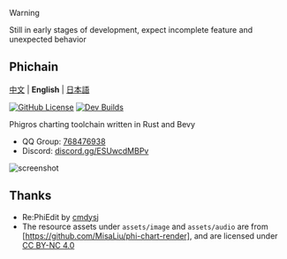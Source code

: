 > [!WARNING]
> Still in early stages of development, expect incomplete feature and unexpected behavior

## Phichain

[中文](https://github.com/Ivan-1F/phichain/blob/master/README.md) | **English** | [日本語](https://github.com/Ivan-1F/phichain/blob/master/README_ja.md)

[![GitHub License](https://img.shields.io/github/license/Ivan-1F/phichain)](https://github.com/Ivan-1F/phichain/blob/master/LICENSE)
[![Dev Builds](https://github.com/Ivan-1F/phichain/actions/workflows/cargo.yml/badge.svg)](https://github.com/Ivan-1F/phichain/actions/workflows/cargo.yml)

Phigros charting toolchain written in Rust and Bevy

- QQ Group: [768476938](https://phicha.in/qq)
- Discord: [discord.gg/ESUwcdMBPv](https://phicha.in/discord)

![screenshot](screenshots/phichain-editor.png)

## Thanks

- Re:PhiEdit by [cmdysj](https://space.bilibili.com/252635690)
- The resource assets under `assets/image` and `assets/audio` are from [https://github.com/MisaLiu/phi-chart-render],
  and are licensed under [CC BY-NC 4.0](https://creativecommons.org/licenses/by-nc/4.0/)

